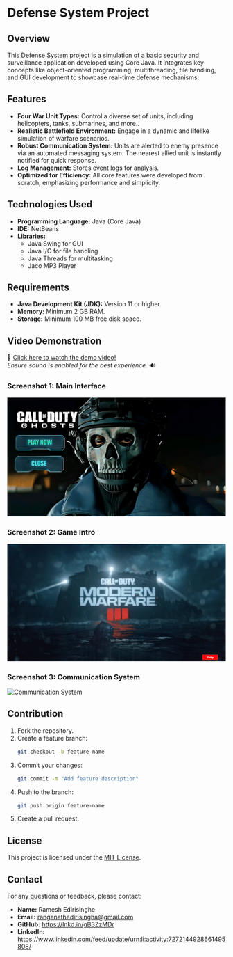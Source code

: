 # Defense System Project

## Overview
This Defense System project is a simulation of a basic security and surveillance application developed using Core Java. It integrates key concepts like object-oriented programming, multithreading, file handling, and GUI development to showcase real-time defense mechanisms.

## Features
- **Four War Unit Types:**  Control a diverse set of units, including helicopters, tanks, submarines, and more..
- **Realistic Battlefield Environment:**  Engage in a dynamic and lifelike simulation of warfare scenarios.
- **Robust Communication System:** 
Units are alerted to enemy presence via an automated messaging system.
The nearest allied unit is instantly notified for quick response.
- **Log Management:** Stores event logs for analysis.
- **Optimized for Efficiency:**  All core features were developed from scratch, emphasizing performance and simplicity.

## Technologies Used
- **Programming Language:** Java (Core Java)
- **IDE:**  NetBeans
- **Libraries:**
  - Java Swing for GUI
  - Java I/O for file handling
  - Java Threads for multitasking
  - Jaco MP3 Player

## Requirements
- **Java Development Kit (JDK):** Version 11 or higher.
- **Memory:** Minimum 2 GB RAM.
- **Storage:** Minimum 100 MB free disk space.

## Video Demonstration
🎥 <a href="https://www.linkedin.com/posts/ramesh-edirisinghe-2b070225b_corejava-gamewithjava-softwaredeveloper-activity-7272144928661495808-9X-v?utm_source=share&utm_medium=member_desktop" target="_blank">Click here to watch the demo video!</a><br>
    <em>*Ensure sound is enabled for the best experience.*</em> 🔊

### Screenshot 1: Main Interface
![Main Interface](ScreenshotMain.png)

### Screenshot 2: Game Intro
![Game Intro](ScreenshotIntro.png)

### Screenshot 3: Communication System
![Communication System](assets/screenshot3.png)

## Contribution
1. Fork the repository.
2. Create a feature branch:
   ```bash
   git checkout -b feature-name
   ```
3. Commit your changes:
   ```bash
   git commit -m "Add feature description"
   ```
4. Push to the branch:
   ```bash
   git push origin feature-name
   ```
5. Create a pull request.

## License
This project is licensed under the [MIT License](LICENSE).

## Contact
For any questions or feedback, please contact:
- **Name:** Ramesh Edirisinghe
- **Email:** ranganathedirisingha@gmail.com
- **GitHub:**  https://lnkd.in/gB3ZzMDr
- **LinkedIn:** https://www.linkedin.com/feed/update/urn:li:activity:7272144928661495808/

